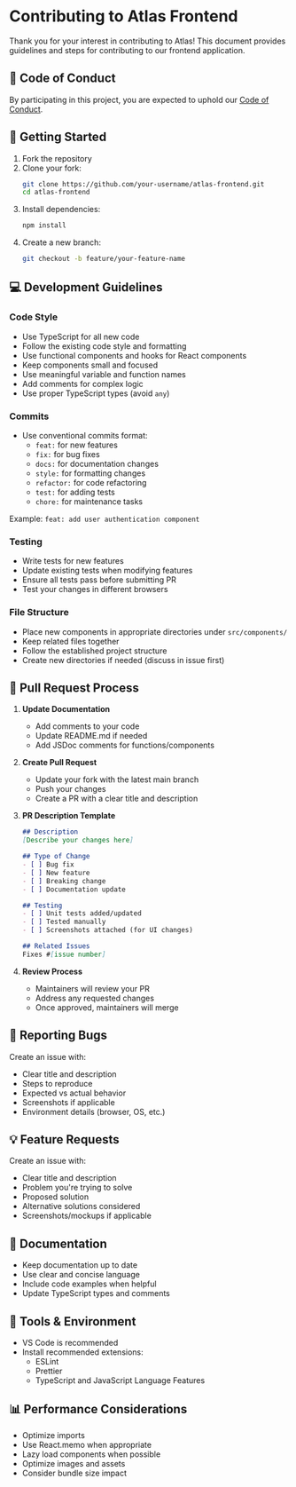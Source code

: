 # Contributing to Atlas Frontend

Thank you for your interest in contributing to Atlas! This document provides guidelines and steps for contributing to our frontend application.

## 🤝 Code of Conduct

By participating in this project, you are expected to uphold our [Code of Conduct](CODE_OF_CONDUCT.md).

## 🚀 Getting Started

1. Fork the repository
2. Clone your fork:
   ```bash
   git clone https://github.com/your-username/atlas-frontend.git
   cd atlas-frontend
   ```
3. Install dependencies:
   ```bash
   npm install
   ```
4. Create a new branch:
   ```bash
   git checkout -b feature/your-feature-name
   ```

## 💻 Development Guidelines

### Code Style

- Use TypeScript for all new code
- Follow the existing code style and formatting
- Use functional components and hooks for React components
- Keep components small and focused
- Use meaningful variable and function names
- Add comments for complex logic
- Use proper TypeScript types (avoid `any`)

### Commits

- Use conventional commits format:
  - `feat:` for new features
  - `fix:` for bug fixes
  - `docs:` for documentation changes
  - `style:` for formatting changes
  - `refactor:` for code refactoring
  - `test:` for adding tests
  - `chore:` for maintenance tasks

Example: `feat: add user authentication component`

### Testing

- Write tests for new features
- Update existing tests when modifying features
- Ensure all tests pass before submitting PR
- Test your changes in different browsers

### File Structure

- Place new components in appropriate directories under `src/components/`
- Keep related files together
- Follow the established project structure
- Create new directories if needed (discuss in issue first)

## 🔄 Pull Request Process

1. **Update Documentation**
   - Add comments to your code
   - Update README.md if needed
   - Add JSDoc comments for functions/components

2. **Create Pull Request**
   - Update your fork with the latest main branch
   - Push your changes
   - Create a PR with a clear title and description

3. **PR Description Template**
   ```markdown
   ## Description
   [Describe your changes here]

   ## Type of Change
   - [ ] Bug fix
   - [ ] New feature
   - [ ] Breaking change
   - [ ] Documentation update

   ## Testing
   - [ ] Unit tests added/updated
   - [ ] Tested manually
   - [ ] Screenshots attached (for UI changes)

   ## Related Issues
   Fixes #[issue number]
   ```

4. **Review Process**
   - Maintainers will review your PR
   - Address any requested changes
   - Once approved, maintainers will merge

## 🐛 Reporting Bugs

Create an issue with:
- Clear title and description
- Steps to reproduce
- Expected vs actual behavior
- Screenshots if applicable
- Environment details (browser, OS, etc.)

## 💡 Feature Requests

Create an issue with:
- Clear title and description
- Problem you're trying to solve
- Proposed solution
- Alternative solutions considered
- Screenshots/mockups if applicable

## 📝 Documentation

- Keep documentation up to date
- Use clear and concise language
- Include code examples when helpful
- Update TypeScript types and comments

## 🔨 Tools & Environment

- VS Code is recommended
- Install recommended extensions:
  - ESLint
  - Prettier
  - TypeScript and JavaScript Language Features

## 📊 Performance Considerations

- Optimize imports
- Use React.memo when appropriate
- Lazy load components when possible
- Optimize images and assets
- Consider bundle size impact

